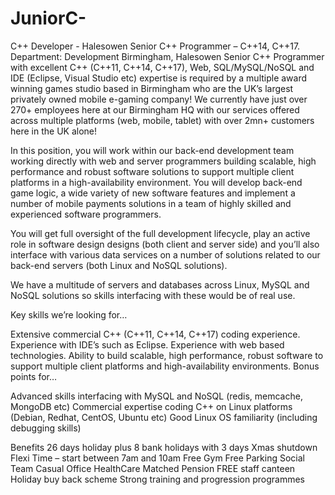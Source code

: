 # JuniorC-
C++ Developer - Halesowen
Senior C++ Programmer – C++14, C++17.
Department: Development
Birmingham, Halesowen
Senior C++ Programmer with excellent C++ (C++11, C++14, C++17), Web, SQL/MySQL/NoSQL and IDE (Eclipse, Visual Studio etc) expertise is required by a multiple award winning games studio based in Birmingham who are the UK’s largest privately owned mobile e-gaming company! We currently have just over 270+ employees here at our Birmingham HQ with our services offered across multiple platforms (web, mobile, tablet) with over 2mn+ customers here in the UK alone!

In this position, you will work within our back-end development team working directly with web and server programmers building scalable, high performance and robust software solutions to support multiple client platforms in a high-availability environment. You will develop back-end game logic, a wide variety of new software features and implement a number of mobile payments solutions in a team of highly skilled and experienced software programmers.

You will get full oversight of the full development lifecycle, play an active role in software design designs (both client and server side) and you’ll also interface with various data services on a number of solutions related to our back-end servers (both Linux and NoSQL solutions).

We have a multitude of servers and databases across Linux, MySQL and NoSQL solutions so skills interfacing with these would be of real use.

Key skills we’re looking for…

Extensive commercial C++ (C++11, C++14, C++17) coding experience.
Experience with IDE’s such as Eclipse.
Experience with web based technologies.
Ability to build scalable, high performance, robust software to support multiple client platforms and high-availability environments.
Bonus points for…

Advanced skills interfacing with MySQL and NoSQL (redis, memcache, MongoDB etc)
Commercial expertise coding C++ on Linux platforms (Debian, Redhat, CentOS, Ubuntu etc)
Good Linux OS familiarity (including debugging skills)

Benefits
26 days holiday plus 8 bank holidays with 3 days Xmas shutdown
Flexi Time – start between 7am and 10am 
Free Gym
Free Parking
Social Team
Casual Office
HealthCare
Matched Pension
FREE staff canteen
Holiday buy back scheme
Strong training and progression programmes

